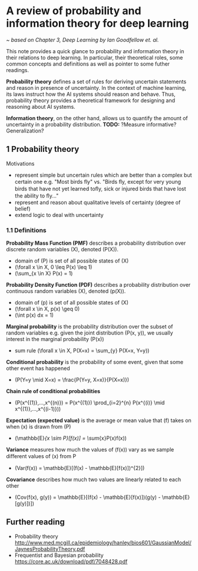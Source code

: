 # A review of probability and information theory for deep learning
*~ based on Chapter 3, Deep Learning by Ian Goodfellow et. al.*

This note provides a quick glance to probability and information theory in their relations to deep learning. In particular, their theoretical roles, some common concepts and definitions as well as pointer to some futher readings.

**Probability theory** defines a set of rules for deriving uncertain statements and reason in presence of uncertainty.  In the context of machine learning, its laws instruct how the AI systems should reason and behave. Thus, probability theory provides a theoretical framework for designing and reasoning about AI systems.

**Information theory**, on the other hand, allows us to quantify the amount of uncertainty in a probability distribution. **TODO:** ?Measure informative? Generalization?

## 1 Probability theory
Motivations
- represent simple but uncertain rules which are better than a complex but certain one e.g. "Most birds fly" vs. "Birds ﬂy, except for very young birds that have not yet learned toﬂy, sick or injured birds that have lost the ability to ﬂy..."
- represent and reason about qualitative levels of certainty (degree of belief)
- extend logic to deal with uncertainty

### 1.1 Definitions
**Probability Mass Function (PMF)** describes a probability distribution over discrete random variables \(X\), denoted \(P(X)\).
- domain of \(P\) is set of all possible states of \(X\)
- \(\forall x \in X, 0 \leq P(x) \leq 1\)
- \(\sum_{x \in X} P(x) = 1\)

**Probability Density Function (PDF)** describes a probability distribution over continuous random variables \(X\), denoted \(p(X)\).
- domain of \(p\) is set of all possible states of \(X\)
- \(\forall x \in X, p(x) \geq 0\)
- \(\int p(x) dx = 1\)

**Marginal probability** is the probability distribution over the subset of random variables e.g. given the joint distribution \(P(x, y)\), we usually interest in the marginal probability \(P(x)\)
- sum rule \(\forall x \in X, P(X=x) = \sum_{y} P(X=x, Y=y)\)

**Conditional probability** is the probability of some event, given that some other event has happened
- \(P(Y=y \mid X=x) = \frac{P(Y=y, X=x)}{P(X=x)}\)

**Chain rule of conditional probabilities**
- \(P(x^{(1)},...,x^{(n)}) = P(x^{(1)}) \prod_{i=2}^{n} P(x^{(i)} \mid x^{(1)},...,x^{(i-1)})\)

**Expectation (expected value)** is the average or mean value that \(f\) takes on when \(x\) is drawn from \(P\)
- \(\mathbb{E}_{x \sim P}[f(x)] = \sum_{x}P(x)f(x)\)

**Variance** measures how much the values of \(f(x)\) vary as we sample diﬀerent values of \(x\) from P
- \(Var(f(x)) = \mathbb{E}[(f(x) - \mathbb{E}[f(x)])^{2}]\)

**Covariance** describes how much two values are linearly related to each other
- \(Cov(f(x), g(y)) = \mathbb{E}[(f(x) - \mathbb{E}[f(x)])(g(y) - \mathbb{E}[g(y)])]\)

## Further reading
- Probability theory http://www.med.mcgill.ca/epidemiology/hanley/bios601/GaussianModel/JaynesProbabilityTheory.pdf
- Frequentist and Bayesian probability https://core.ac.uk/download/pdf/7048428.pdf